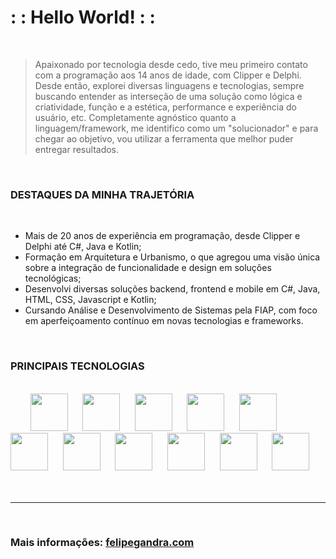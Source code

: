 # : : Hello World! : :

</br>

> Apaixonado por tecnologia desde cedo, tive meu primeiro contato com a programação aos 14 anos de idade, com Clipper e Delphi. Desde então, explorei diversas linguagens e tecnologias, sempre buscando entender as interseção de uma solução como lógica e criatividade, função e a estética, performance e experiência do usuário, etc. Completamente agnóstico quanto a linguagem/framework, me identifico como um "solucionador" e para chegar ao objetivo, vou utilizar a ferramenta que melhor puder entregar resultados.

</br>

### DESTAQUES DA MINHA TRAJETÓRIA

</br>

- Mais de 20 anos de experiência em programação, desde Clipper e Delphi até C#, Java e Kotlin;
- Formação em Arquitetura e Urbanismo, o que agregou uma visão única sobre a integração de funcionalidade e design em soluções tecnológicas;
- Desenvolvi diversas soluções backend, frontend e mobile em C#, Java, HTML, CSS, Javascript e Kotlin;
- Cursando Análise e Desenvolvimento de Sistemas pela FIAP, com foco em aperfeiçoamento contínuo em novas tecnologias e frameworks.

</br>

### PRINCIPAIS TECNOLOGIAS

</br>

<div>
&nbsp; &nbsp; &nbsp; &nbsp; <img src="https://cdn.jsdelivr.net/gh/devicons/devicon@latest/icons/csharp/csharp-original.svg" width="60px">&nbsp; &nbsp; &nbsp; 
<img src="https://cdn.jsdelivr.net/gh/devicons/devicon@latest/icons/dot-net/dot-net-original.svg" width="60px">&nbsp; &nbsp; &nbsp; 
  <img src="https://cdn.jsdelivr.net/gh/devicons/devicon@latest/icons/java/java-original.svg" width="60px">&nbsp; &nbsp; &nbsp; 
  <img src="https://cdn.jsdelivr.net/gh/devicons/devicon@latest/icons/spring/spring-original.svg" width="60px">&nbsp; &nbsp; &nbsp; 
  <img src="https://cdn.jsdelivr.net/gh/devicons/devicon@latest/icons/kotlin/kotlin-original.svg" width="60px">&nbsp; &nbsp; &nbsp; 
  <img src="https://cdn.jsdelivr.net/gh/devicons/devicon@latest/icons/jetpackcompose/jetpackcompose-original.svg" width="60px">&nbsp; &nbsp; &nbsp; 
  <img src="https://cdn.jsdelivr.net/gh/devicons/devicon@latest/icons/html5/html5-original.svg" width="60px">&nbsp; &nbsp; &nbsp; 
  <img src="https://cdn.jsdelivr.net/gh/devicons/devicon@latest/icons/css3/css3-original.svg" width="60px">&nbsp; &nbsp; &nbsp; 
  <img src="https://cdn.jsdelivr.net/gh/devicons/devicon@latest/icons/javascript/javascript-original.svg" width="60px">&nbsp; &nbsp; &nbsp; 
  <img src="https://cdn.jsdelivr.net/gh/devicons/devicon@latest/icons/docker/docker-original.svg" width="60px">&nbsp; &nbsp; &nbsp; 
  <img src="https://cdn.jsdelivr.net/gh/devicons/devicon@latest/icons/linux/linux-original.svg" width="60px">
</div>


</br>
</br>


---

</br>

### Mais informações: <a href="https://www.felipegandra.com" target="_blank">felipegandra.com</a>


